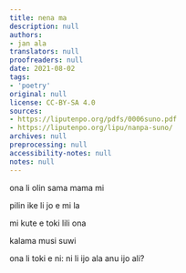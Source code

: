 ```yaml
---
title: nena ma
description: null
authors:
- jan ala
translators: null
proofreaders: null
date: 2021-08-02
tags:
- 'poetry'
original: null
license: CC-BY-SA 4.0
sources:
- https://liputenpo.org/pdfs/0006suno.pdf
- https://liputenpo.org/lipu/nanpa-suno/
archives: null
preprocessing: null
accessibility-notes: null
notes: null
---
```


ona li olin sama mama mi

pilin ike li jo e mi la

mi kute e toki lili ona

kalama musi suwi

ona li toki e ni: ni li ijo ala anu ijo ali?